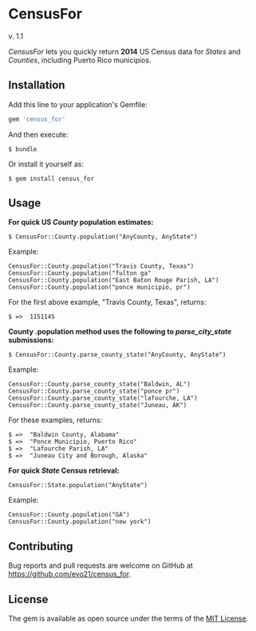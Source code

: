 # CensusFor 
v. 1.1

*CensusFor* lets you quickly return **2014** US Census data for _States_ and _Counties_, including Puerto Rico municipios.

## Installation

Add this line to your application's Gemfile:

```ruby
gem 'census_for'
```

And then execute:

    $ bundle

Or install it yourself as:

    $ gem install census_for

## Usage

**For quick US _County_ population estimates:**

    $ CensusFor::County.population("AnyCounty, AnyState")

Example:

    CensusFor::County.population("Travis County, Texas")
    CensusFor::County.population("fulton ga"
    CensusFor::County.population("East Baton Rouge Parish, LA")
    CensusFor::County.population("ponce municipio, pr")

For the first above example, "Travis County, Texas", returns:

    $ =>  1151145

**County .population method uses the following to _parse_city_state_ submissions:**

    $ CensusFor::County.parse_county_state("AnyCounty, AnyState")

Example:

    CensusFor::County.parse_county_state("Baldwin, AL")
    CensusFor::County.parse_county_state("ponce pr")
    CensusFor::County.parse_county_state("lafourche, LA")
    CensusFor::County.parse_county_state("Juneau, AK")

For these examples, returns:

    $ =>  "Baldwin County, Alabama"
    $ =>  "Ponce Municipio, Puerto Rico"
    $ =>  "Lafourche Parish, LA"
    $ =>  "Juneau City and Borough, Alaska"

**For quick _State_ Census retrieval:**

    CensusFor::State.population("AnyState")

Example:

    CensusFor::County.population("GA")
    CensusFor::County.population("new york")

## Contributing

Bug reports and pull requests are welcome on GitHub at https://github.com/evo21/census_for.

## License

The gem is available as open source under the terms of the [MIT License](http://opensource.org/licenses/MIT).
